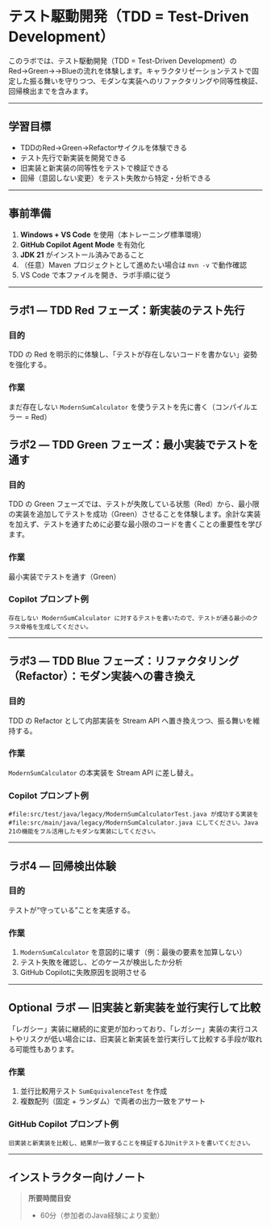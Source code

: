 # テスト駆動開発（TDD = Test-Driven Development）

このラボでは、テスト駆動開発（TDD = Test-Driven Development）のRed→Green→→Blueの流れを体験します。キャラクタリゼーションテストで固定した振る舞いを守りつつ、モダンな実装へのリファクタリングや同等性検証、回帰検出までを含みます。

---

## 学習目標
- TDDのRed→Green→Refactorサイクルを体験できる
- テスト先行で新実装を開発できる
- 旧実装と新実装の同等性をテストで検証できる
- 回帰（意図しない変更）をテスト失敗から特定・分析できる

---

## 事前準備
1. **Windows + VS Code** を使用（本トレーニング標準環境）
2. **GitHub Copilot Agent Mode** を有効化
3. **JDK 21** がインストール済みであること
4. （任意）Maven プロジェクトとして進めたい場合は `mvn -v` で動作確認
5. VS Code で本ファイルを開き、ラボ手順に従う

---

## ラボ1 — TDD Red フェーズ：新実装のテスト先行
### 目的
TDD の Red を明示的に体験し、「テストが存在しないコードを書かない」姿勢を強化する。
### 作業
まだ存在しない `ModernSumCalculator` を使うテストを先に書く（コンパイルエラー = Red）

## ラボ2 — TDD Green フェーズ：最小実装でテストを通す
### 目的
TDD の Green フェーズでは、テストが失敗している状態（Red）から、最小限の実装を追加してテストを成功（Green）させることを体験します。余計な実装を加えず、テストを通すために必要な最小限のコードを書くことの重要性を学びます。

### 作業
最小実装でテストを通す（Green）

### Copilot プロンプト例
```
存在しない ModernSumCalculator に対するテストを書いたので、テストが通る最小のクラス骨格を生成してください。
```

---

## ラボ3 — TDD Blue フェーズ：リファクタリング（Refactor）：モダン実装への書き換え
### 目的
TDD の Refactor として内部実装を Stream API へ置き換えつつ、振る舞いを維持する。
### 作業
`ModernSumCalculator` の本実装を Stream API に差し替え。

### Copilot プロンプト例
```
#file:src/test/java/legacy/ModernSumCalculatorTest.java が成功する実装を #file:src/main/java/legacy/ModernSumCalculator.java にしてください。Java 21の機能をフル活用したモダンな実装にしてください。
```

---

## ラボ4 — 回帰検出体験
### 目的
テストが“守っている”ことを実感する。
### 作業
1. `ModernSumCalculator` を意図的に壊す（例：最後の要素を加算しない）
2. テスト失敗を確認し、どのケースが検出したか分析
3. GitHub Copilotに失敗原因を説明させる

---

## Optional ラボ — 旧実装と新実装を並行実行して比較

「レガシー」実装に継続的に変更が加わっており、「レガシー」実装の実行コストやリスクが低い場合には、旧実装と新実装を並行実行して比較する手段が取れる可能性もあります。

### 作業
1. 並行比較用テスト `SumEquivalenceTest` を作成
2. 複数配列（固定 + ランダム）で両者の出力一致をアサート

### GitHub Copilot プロンプト例
```
旧実装と新実装を比較し、結果が一致することを検証するJUnitテストを書いてください。
```

---

## インストラクター向けノート
> **所要時間目安**
> - 60分（参加者のJava経験により変動）

